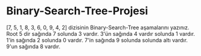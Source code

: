 # Binary-Search-Tree-Projesi

[7, 5, 1, 8, 3, 6, 0, 9, 4, 2] dizisinin Binary-Search-Tree aşamalarını yazınız.
Root 5 dir sağında 7 solunda 3 vardır.
3'ün sağında 4 vardır solunda 1 vardır.
1'in sağında 2 solunda 0 vardır.
7'in sağında 9 solunda solunda altı vardır.
9'un sağında 8 vardır.
